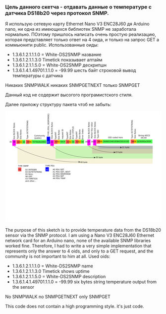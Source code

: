 ### Цель данного скетча - отдавать данные о температуре с датчика DS18b20 через протокол SNMP.
Я использую сетевую карту Ethernet Nano V3 ENC28J60 дя Arduino nano, ни одна из имеющихся библиотек SNMP не заработала нормально. ПОэтому пришлось написать очень простую реализацию, которая представляет только ответ на 4 оида, и только на запрос GET а коммьюнити public.
Использованные оиды:
* 1.3.6.1.2.1.1.1.0 = White-DS2SNMP название
* 1.3.6.1.2.1.1.3.0   Timetick показывает аптайм
* 1.3.6.1.2.1.1.5.0 = White-DS2SNMP дескрипшн
* 1.3.6.1.4.1.49701.1.1.0 = -99.99 шесть байт строковой вывод температуры с датчика

Никаких SNMPWALK никаких SNMPGETNEXT только SNMPGET

Данный код не содержит высогого програмистского стиля.

Далее приложу структуру пакета чтоб не забыть:

![plot](./snmp_pdu_steukt.png)

The purpose of this sketch is to provide temperature data from the DS18b20 sensor via the SNMP protocol.
I am using a Nano V3 ENC28J60 Ethernet network card for an Arduino nano, none of the available SNMP libraries worked fine. Therefore, I had to write a very simple implementation that represents only the answer to 4 oids, and only to a GET request, and the community is not important to him at all.
Used oids:
* 1.3.6.1.2.1.1.1.0 = White-DS2SNMP name
* 1.3.6.1.2.1.1.3.0 Timetick shows uptime
* 1.3.6.1.2.1.1.5.0 = White-DS2SNMP description
* 1.3.6.1.4.1.49701.1.1.0 = -99.99 six bytes string temperature output from the sensor

No SNMPWALK no SNMPGETNEXT only SNMPGET

This code does not contain a high programming style. it's just code.
